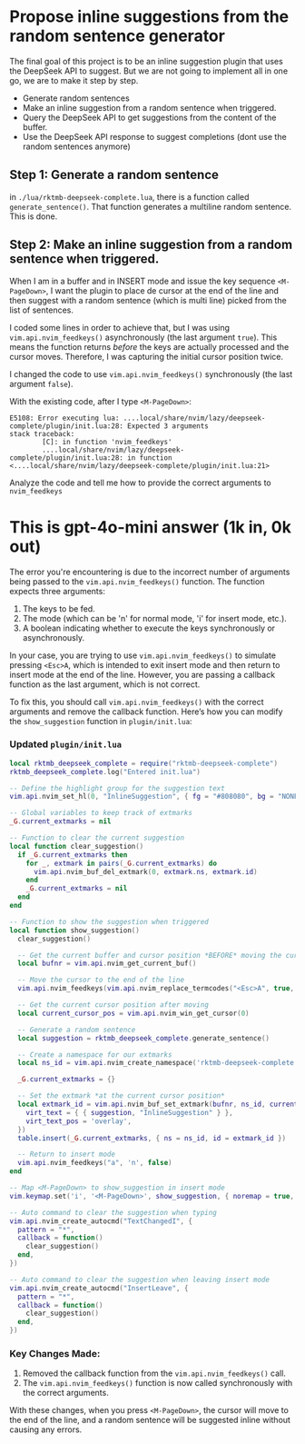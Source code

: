 # Propose inline suggestions from the random sentence generator

The final goal of this project is to be an inline suggestion plugin that uses the DeepSeek API to suggest.
But we are not going to implement all in one go, we are to make it step by step.

- Generate random sentences
- Make an inline suggestion from a random sentence when triggered.
- Query the DeepSeek API to get suggestions from the content of the buffer.
- Use the DeepSeek API response to suggest completions (dont use the random sentences anymore)

## Step 1: Generate a random sentence

in `./lua/rktmb-deepseek-complete.lua`, there is a function called `generate_sentence()`.
That function generates a multiline random sentence.
This is done.

## Step 2: Make an inline  suggestion from a random sentence when triggered.

When I am in a buffer and in INSERT mode and issue the key sequence `<M-PageDown>`,
I want the plugin to place de cursor at the end of the line and then suggest with a random sentence (which is multi line) picked from the list of sentences.

I coded some lines in order to achieve that, but I was using `vim.api.nvim_feedkeys()` asynchronously (the last argument `true`). This means the function returns *before* the keys are actually processed and the cursor moves.  Therefore, I was capturing the initial cursor position twice.

I changed the code to use `vim.api.nvim_feedkeys()` synchronously (the last argument `false`).

With the existing code, after I type `<M-PageDown>`:

```
E5108: Error executing lua: ....local/share/nvim/lazy/deepseek-complete/plugin/init.lua:28: Expected 3 arguments                                                 
stack traceback:
        [C]: in function 'nvim_feedkeys'
        ....local/share/nvim/lazy/deepseek-complete/plugin/init.lua:28: in function <....local/share/nvim/lazy/deepseek-complete/plugin/init.lua:21>    
```

Analyze the code and tell me how to provide the correct arguments to `nvim_feedkeys` 



# This is gpt-4o-mini answer (1k in, 0k out)

The error you're encountering is due to the incorrect number of arguments being passed to the `vim.api.nvim_feedkeys()` function. The function expects three arguments:

1. The keys to be fed.
2. The mode (which can be 'n' for normal mode, 'i' for insert mode, etc.).
3. A boolean indicating whether to execute the keys synchronously or asynchronously.

In your case, you are trying to use `vim.api.nvim_feedkeys()` to simulate pressing `<Esc>A`, which is intended to exit insert mode and then return to insert mode at the end of the line. However, you are passing a callback function as the last argument, which is not correct.

To fix this, you should call `vim.api.nvim_feedkeys()` with the correct arguments and remove the callback function. Here’s how you can modify the `show_suggestion` function in `plugin/init.lua`:

### Updated `plugin/init.lua`

```lua
local rktmb_deepseek_complete = require("rktmb-deepseek-complete")
rktmb_deepseek_complete.log("Entered init.lua")

-- Define the highlight group for the suggestion text
vim.api.nvim_set_hl(0, "InlineSuggestion", { fg = "#808080", bg = "NONE" })

-- Global variables to keep track of extmarks
_G.current_extmarks = nil

-- Function to clear the current suggestion
local function clear_suggestion()
  if _G.current_extmarks then
    for _, extmark in pairs(_G.current_extmarks) do
      vim.api.nvim_buf_del_extmark(0, extmark.ns, extmark.id)
    end
    _G.current_extmarks = nil
  end
end

-- Function to show the suggestion when triggered
local function show_suggestion()
  clear_suggestion()

  -- Get the current buffer and cursor position *BEFORE* moving the cursor
  local bufnr = vim.api.nvim_get_current_buf()

  -- Move the cursor to the end of the line
  vim.api.nvim_feedkeys(vim.api.nvim_replace_termcodes("<Esc>A", true, false, true), 'n', false)

  -- Get the current cursor position after moving
  local current_cursor_pos = vim.api.nvim_win_get_cursor(0)

  -- Generate a random sentence
  local suggestion = rktmb_deepseek_complete.generate_sentence()

  -- Create a namespace for our extmarks
  local ns_id = vim.api.nvim_create_namespace('rktmb-deepseek-complete')

  _G.current_extmarks = {}

  -- Set the extmark *at the current cursor position*
  local extmark_id = vim.api.nvim_buf_set_extmark(bufnr, ns_id, current_cursor_pos[1] - 1, current_cursor_pos[2], {
    virt_text = { { suggestion, "InlineSuggestion" } },
    virt_text_pos = 'overlay',
  })
  table.insert(_G.current_extmarks, { ns = ns_id, id = extmark_id })

  -- Return to insert mode
  vim.api.nvim_feedkeys("a", 'n', false)
end

-- Map <M-PageDown> to show_suggestion in insert mode
vim.keymap.set('i', '<M-PageDown>', show_suggestion, { noremap = true, silent = true })

-- Auto command to clear the suggestion when typing
vim.api.nvim_create_autocmd("TextChangedI", {
  pattern = "*",
  callback = function()
    clear_suggestion()
  end,
})

-- Auto command to clear the suggestion when leaving insert mode
vim.api.nvim_create_autocmd("InsertLeave", {
  pattern = "*",
  callback = function()
    clear_suggestion()
  end,
})
```

### Key Changes Made:
1. Removed the callback function from the `vim.api.nvim_feedkeys()` call.
2. The `vim.api.nvim_feedkeys()` function is now called synchronously with the correct arguments.

With these changes, when you press `<M-PageDown>`, the cursor will move to the end of the line, and a random sentence will be suggested inline without causing any errors.

